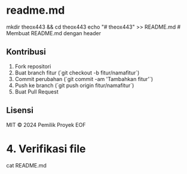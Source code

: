 # readme.md
mkdir theox443 &amp;&amp; cd theox443   echo "# theox443" >> README.md  # Membuat README.md dengan header
## Kontribusi
1. Fork repositori
2. Buat branch fitur (\`git checkout -b fitur/namafitur\`)
3. Commit perubahan (\`git commit -am 'Tambahkan fitur'\`)
4. Push ke branch (\`git push origin fitur/namafitur\`)
5. Buat Pull Request

## Lisensi
MIT © 2024 Pemilik Proyek
EOF

# 4. Verifikasi file
cat README.md
